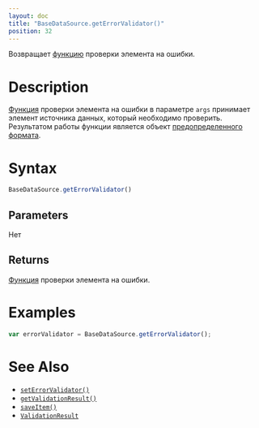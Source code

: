 ```yaml
---
layout: doc
title: "BaseDataSource.getErrorValidator()"
position: 32
---
```


Возвращает [функцию](../../../Script/) проверки элемента на ошибки.

# Description

[Функция](../../../Script/) проверки элемента на ошибки в параметре `args` принимает
элемент источника данных, который необходимо проверить. Результатом работы функции является объект
[предопределенного формата](../ValidationResult/).

# Syntax

```js
BaseDataSource.getErrorValidator()
```

## Parameters

Нет

## Returns

[Функция](../../../Script/) проверки элемента на ошибки.

# Examples

```js
var errorValidator = BaseDataSource.getErrorValidator();
```

# See Also

* [`setErrorValidator()`](../BaseDataSource.setErrorValidator/)
* [`getValidationResult()`](../BaseDataSource.getValidationResult/)
* [`saveItem()`](../BaseDataSource.saveItem/)
* [`ValidationResult`](../ValidationResult/)
